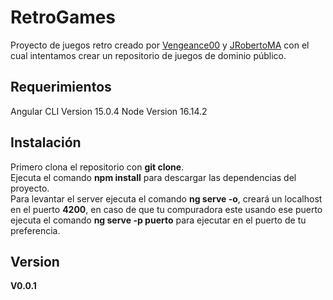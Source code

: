 # RetroGames

Proyecto de juegos retro creado por [Vengeance00](https://github.com/Vengeance00) y [JRobertoMA](https://github.com/JRobertoMA) con el cual intentamos crear un repositorio de juegos de dominio público.


## Requerimientos
Angular CLI Version 15.0.4
Node Version 16.14.2

## Instalación
Primero clona el repositorio con **git clone**.  
Ejecuta el comando **npm install** para descargar las dependencias del proyecto.  
Para levantar el server ejecuta el comando **ng serve -o**, creará un localhost en el puerto **4200**, en caso de que tu compuradora este usando ese puerto ejecuta el comando **ng serve -p puerto** para ejecutar en el puerto de tu preferencia.  

## Version
**V0.0.1**